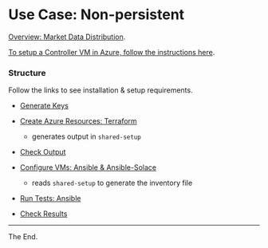# Use Case: Non-persistent

[Overview: Market Data Distribution](./MDD.md).

[To setup a Controller VM in Azure, follow the instructions here](./SetupController.md).

### Structure

Follow the links to see installation & setup requirements.

- [Generate Keys](./keys)

- [Create Azure Resources: Terraform](./terraform/azure/standalone)
  - generates output in `shared-setup`

- [Check Output](./shared-setup)

- [Configure VMs: Ansible & Ansible-Solace](./ansible)
  - reads `shared-setup` to generate the inventory file

- [Run Tests: Ansible](./ansible)

- [Check Results](./test-results)


---
The End.
